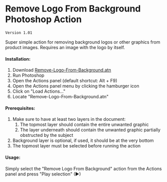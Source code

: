 # Remove Logo From Background Photoshop Action

`Version 1.01`

Super simple action for removing background logos or other graphics from product images. Requires an image with the logo by itself.

#### Installation:

1. Download [Remove-Logo-From-Background.atn](https://github.com/neoqueto/remove-logo-from-background/raw/main/Remove-Logo-From-Background.atn "Remove-Logo-From-Background.atn")
2. Run Photoshop
3. Open the Actions panel (default shortcut: Alt + F9)
4. Open the Actions panel menu by clicking the hamburger icon
5. Click on "Load Actions..."
6. Locate "Remove-Logo-From-Background.atn"

#### Prerequisites:

1. Make sure to have at least two layers in the document:
    1. The topmost layer should contain the entire unwanted graphic
    2. The layer underneath should contain the unwanted graphic partially obstructed by the subject
2. Background layer is optional, if used, it should be at the very bottom
3. The topmost layer must be selected before running the action

#### Usage:

Simply select the "Remove Logo From Background" action from the Actions panel and press "Play selection" (►)
